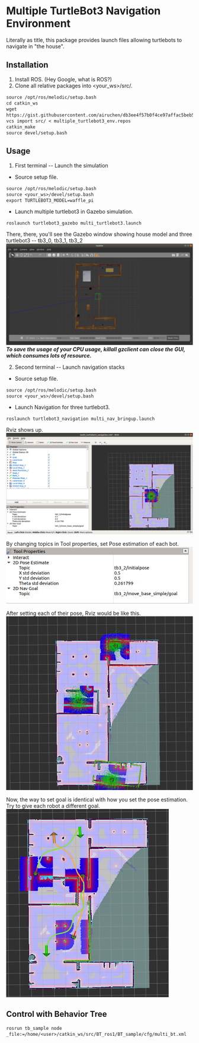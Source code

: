 # Multiple TurtleBot3 Navigation Environment
Literally as title, this package provides launch files allowing turtlebots to navigate in "the house". 


## Installation
1. Install ROS. (Hey Google, what is ROS?)
2. Clone all relative packages into <your_ws>/src/.
```
source /opt/ros/melodic/setup.bash
cd catkin_ws
wget https://gist.githubusercontent.com/airuchen/db3ee4f57b0f4ce97affac5beb5065d3/raw/a7542b5c9d640c3161673619e86eac23722c8ec9/multiple_turtlebot3_env.repos
vcs import src/ < multiple_turtlebot3_env.repos
catkin_make
source devel/setup.bash
```

## Usage 
1. First terminal -- Launch the simulation

* Source setup file.
```
source /opt/ros/melodic/setup.bash
source <your_ws>/devel/setup.bash
export TURTLEBOT3_MODEL=waffle_pi
```
* Launch multiple turtlebot3 in Gazebo simulation.
```
roslaunch turtlebot3_gazebo multi_turtlebot3.launch
```
There, there, you'll see the Gazebo window showing house model and three turtlebot3 -- tb3_0, tb3_1, tb3_2
![](resources/gazebo.png)
***To save the usage of your CPU usage, killall gzclient can close the GUI, which consumes lots of resource.***

2. Second terminal -- Launch navigation stacks
* Source setup file.
```
source /opt/ros/melodic/setup.bash
source <your_ws>/devel/setup.bash
```
* Launch Navigation for three turtlebot3.
```
roslaunch turtlebot3_navigation multi_nav_bringup.launch
```
Rviz shows up.
![](resources/rviz_all.png)

By changing topics in Tool properties, set Pose estimation of each bot.
![](resources/rviz_tool_properties.png)

After setting each of their pose, Rviz would be like this.
![](resources/rviz_set_pose.png)

Now, the way to set goal is identical with how you set the pose estimation. Try to give each robot a different goal. 
![](resources/rviz_set_goal.png)

## Control with Behavior Tree
```
rosrun tb_sample node _file:=/home/<user>/catkin_ws/src/BT_ros1/BT_sample/cfg/multi_bt.xml
```

